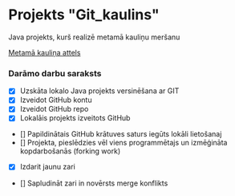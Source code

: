 # Projekts "Git_kaulins"
Java projekts, kurš realizē metamā kauliņu meršanu

[Metamā kauliņa attels](https://wherethewindsblow.com/wp-content/uploads/2015/04/White-Six-Sided-Dice.jpg)

### **Darāmo darbu saraksts**
- [x] Uzskāta lokalo Java projekts versinēšana ar GIT
- [x] Izveidot GitHub kontu
- [x] Izveidot GitHub repo
- [x] Lokalāis projekts izveitots GitHub
- [] Papildinātais GitHub krātuves saturs iegūts lokāli lietošanaj
- [] Projekta, pieslēdzies vēl viens programmētajs un izmēģināta kopdarbošanās (forking work) 
- [x] Izdarit jaunu zari
- [] Sapludināt zari in novērsts merge konflikts
